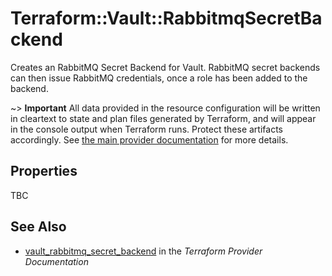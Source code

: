 # Terraform::Vault::RabbitmqSecretBackend

Creates an RabbitMQ Secret Backend for Vault. RabbitMQ secret backends can then issue RabbitMQ credentials,
 once a role has been added to the backend.

~> **Important** All data provided in the resource configuration will be
written in cleartext to state and plan files generated by Terraform, and
will appear in the console output when Terraform runs. Protect these
artifacts accordingly. See
[the main provider documentation](../index.html)
for more details.

## Properties

TBC

## See Also

* [vault_rabbitmq_secret_backend](https://www.terraform.io/docs/providers/vault/r/rabbitmq_secret_backend.html) in the _Terraform Provider Documentation_